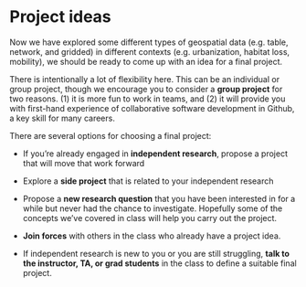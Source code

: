 # Project ideas

Now we have explored some different types of geospatial data (e.g. table, network, and gridded) in different contexts (e.g. urbanization, habitat loss, mobility), we should be ready to come up with an idea for a final project.

There is intentionally a lot of flexibility here. This can be an individual or group project, though we encourage you to consider a **group project** for two reasons. (1) it is more fun to work in teams, and (2) it will provide you with first-hand experience of collaborative software development in Github, a key skill for many careers. 

There are several options for choosing a final project:

* If you’re already engaged in **independent research**, propose a project that will move that work forward

* Explore a **side project** that is related to your independent research

* Propose a **new research question** that you have been interested in for a while but never had the chance to investigate. Hopefully some of the concepts we’ve covered in class will help you carry out the project.

* **Join forces** with others in the class who already have a project idea.

* If independent research is new to you or you are still struggling, **talk to the instructor, TA, or grad students** in the class to define a suitable final project.